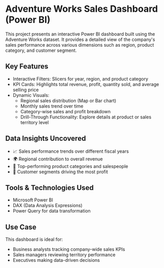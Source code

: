 #  Adventure Works Sales Dashboard (Power BI)

This project presents an interactive Power BI dashboard built using the Adventure Works dataset. It provides a detailed view of the company's sales performance across various dimensions such as region, product category, and customer segment.

##  Key Features

- Interactive Filters: Slicers for year, region, and product category
- KPI Cards: Highlights total revenue, profit, quantity sold, and average selling price
- Dynamic Visuals:
  - Regional sales distribution (Map or Bar chart)
  - Monthly sales trend over time
  - Category-wise sales and profit breakdown
  - Drill-Through Functionality: Explore details at product or sales territory level

## Data Insights Uncovered

- 📈 Sales performance trends over different fiscal years
- 🌍 Regional contribution to overall revenue
- 🎯 Top-performing product categories and salespeople
- 🧭 Customer segments driving the most profit

## Tools & Technologies Used

- Microsoft Power BI
- DAX (Data Analysis Expressions)
- Power Query for data transformation
  
## Use Case

This dashboard is ideal for:
- Business analysts tracking company-wide sales KPIs
- Sales managers reviewing territory performance
- Executives making data-driven decisions

